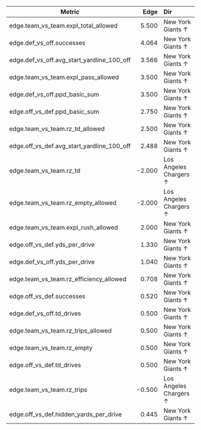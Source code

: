 | Metric | Edge | Dir |
|---|---:|:---|
| edge.team_vs_team.expl_total_allowed | 5.500 | New York Giants ↑ |
| edge.def_vs_off.successes | 4.064 | New York Giants ↑ |
| edge.def_vs_off.avg_start_yardline_100_off | 3.566 | New York Giants ↑ |
| edge.team_vs_team.expl_pass_allowed | 3.500 | New York Giants ↑ |
| edge.def_vs_off.ppd_basic_sum | 3.500 | New York Giants ↑ |
| edge.off_vs_def.ppd_basic_sum | 2.750 | New York Giants ↑ |
| edge.team_vs_team.rz_td_allowed | 2.500 | New York Giants ↑ |
| edge.off_vs_def.avg_start_yardline_100_off | 2.488 | New York Giants ↑ |
| edge.team_vs_team.rz_td | -2.000 | Los Angeles Chargers ↑ |
| edge.team_vs_team.rz_empty_allowed | -2.000 | Los Angeles Chargers ↑ |
| edge.team_vs_team.expl_rush_allowed | 2.000 | New York Giants ↑ |
| edge.off_vs_def.yds_per_drive | 1.330 | New York Giants ↑ |
| edge.def_vs_off.yds_per_drive | 1.040 | New York Giants ↑ |
| edge.team_vs_team.rz_efficiency_allowed | 0.708 | New York Giants ↑ |
| edge.off_vs_def.successes | 0.520 | New York Giants ↑ |
| edge.def_vs_off.td_drives | 0.500 | New York Giants ↑ |
| edge.team_vs_team.rz_trips_allowed | 0.500 | New York Giants ↑ |
| edge.team_vs_team.rz_empty | 0.500 | New York Giants ↑ |
| edge.off_vs_def.td_drives | 0.500 | New York Giants ↑ |
| edge.team_vs_team.rz_trips | -0.500 | Los Angeles Chargers ↑ |
| edge.off_vs_def.hidden_yards_per_drive | 0.445 | New York Giants ↑ |
